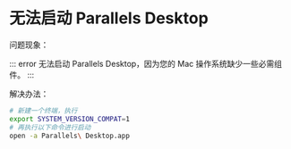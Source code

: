 # 无法启动 Parallels Desktop

问题现象：

::: error
无法启动 Parallels Desktop，因为您的 Mac 操作系统缺少一些必需组件。
:::

解决办法：

```bash
# 新建一个终端，执行
export SYSTEM_VERSION_COMPAT=1
# 再执行以下命令进行启动
open -a Parallels\ Desktop.app
```
